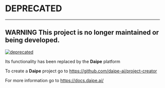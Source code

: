 # DEPRECATED

---
**WARNING**
This project is no longer maintained or being developed.
---

[![deprecated](http://badges.github.io/stability-badges/dist/deprecated.svg)](http://github.com/badges/stability-badges)

Its functionality has been replaced by the __Daipe__ platform

To create a __Daipe__ project go to https://github.com/daipe-ai/project-creator

For more information go to https://docs.daipe.ai/
